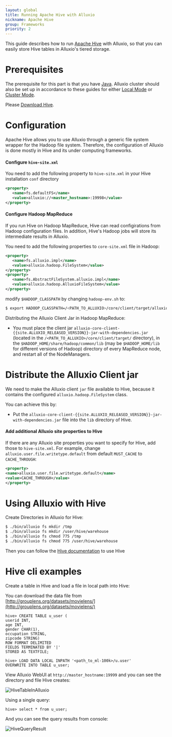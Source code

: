 ```yaml
---
layout: global
title: Running Apache Hive with Alluxio
nickname: Apache Hive
group: Frameworks
priority: 2
---
```


This guide describes how to run [Apache Hive](http://hive.apache.org/) with Alluxio, so
that you can easily store Hive tables in Alluxio's tiered storage.

# Prerequisites

The prerequisite for this part is that you have
[Java](Java-Setup.html). Alluxio cluster should also be
set up in accordance to these guides for either [Local Mode](Running-Alluxio-Locally.html) or
[Cluster Mode](Running-Alluxio-on-a-Cluster.html).

Please [Download Hive](http://hive.apache.org/downloads.html).

# Configuration

Apache Hive allows you to use Alluxio through a generic file system wrapper for the Hadoop file system.
Therefore, the configuration of Alluxio is done mostly in Hive and its under computing frameworks.

#### Configure `hive-site.xml`

You need to add the following property to `hive-site.xml` in your Hive installation `conf` directory

```xml
<property>
   <name>fs.defaultFS</name>
   <value>alluxio://<master_hostname>:19998</value>
</property>
```

#### Configure Hadoop MapReduce

If you run Hive on Hadoop MapReduce, Hive can read configirations from Hadoop configuration files. In addition,
Hive's Hadoop jobs will store its intermediate results in Alluxio.

You need to add the following properties to `core-site.xml` file in Hadoop:

```xml
<property>
   <name>fs.alluxio.impl</name>
   <value>alluxio.hadoop.FileSystem</value>
</property>
<property>
   <name>fs.AbstractFileSystem.alluxio.impl</name>
   <value>alluxio.hadoop.AlluxioFileSystem</value>
</property>
```

modify `$HADOOP_CLASSPATH` by changing `hadoop-env.sh` to:

```bash
$ export HADOOP_CLASSPATH=/<PATH_TO_ALLUXIO>/core/client/target/alluxio-core-client-{{site.ALLUXIO_RELEASED_VERSION}}-jar-with-dependencies.jar:${HADOOP_CLASSPATH}
```

Distributing the Alluxio Client Jar in Hadoop MapReduce:

- You must place the client jar
`alluxio-core-client-{{site.ALLUXIO_RELEASED_VERSION}}-jar-with-dependencies.jar`
(located in the `/<PATH_TO_ALLUXIO>/core/client/target/` directory), in the `$HADOOP_HOME/share/hadoop/common/lib`
(may be `$HADOOP_HOME/lib` for different versions of Hadoop) directory of every
MapReduce node, and restart all of the NodeManagers.

# Distribute the Alluxio Client jar

We need to make the Alluxio client `jar` file available to Hive, because it contains the configured
`alluxio.hadoop.FileSystem` class.

You can achieve this by:

- Put the `alluxio-core-client-{{site.ALLUXIO_RELEASED_VERSION}}-jar-with-dependencies.jar` file into the
  `lib` directory of Hive.

#### Add additional Alluxio site properties to Hive

If there are any Alluxio site properties you want to specify for Hive, add those to `hive-site.xml`. For example,
change `alluxio.user.file.writetype.default` from default `MUST_CACHE` to `CACHE_THROUGH`:

```xml
<property>
<name>alluxio.user.file.writetype.default</name>
<value>CACHE_THROUGH</value>
</property>
```

# Using Alluxio with Hive

Create Directories in Alluxio for Hive:

```bash
$ ./bin/alluxio fs mkdir /tmp
$ ./bin/alluxio fs mkdir /user/hive/warehouse
$ ./bin/alluxio fs chmod 775 /tmp
$ ./bin/alluxio fs chmod 775 /user/hive/warehouse
```

Then you can follow the [Hive documentation](https://cwiki.apache.org/confluence/display/Hive/GettingStarted) to use Hive

# Hive cli examples

Create a table in Hive and load a file in local path into Hive:

You can download the data file from  [http://grouplens.org/datasets/movielens/](http://grouplens.org/datasets/movielens/)

```
hive> CREATE TABLE u_user (
userid INT,
age INT,
gender CHAR(1),
occupation STRING,
zipcode STRING)
ROW FORMAT DELIMITED
FIELDS TERMINATED BY '|'
STORED AS TEXTFILE;

hive> LOAD DATA LOCAL INPATH '<path_to_ml-100k>/u.user'
OVERWRITE INTO TABLE u_user;
```

View Alluxio WebUI at `http://master_hostname:19999` and you can see the directory and file Hive creates:

![HiveTableInAlluxio]({{site.data.img.screenshot_hive_table_in_alluxio}})

Using a single query:

```
hive> select * from u_user;
```

And you can see the query results from console:

![HiveQueryResult]({{site.data.img.screenshot_hive_query_result}})
